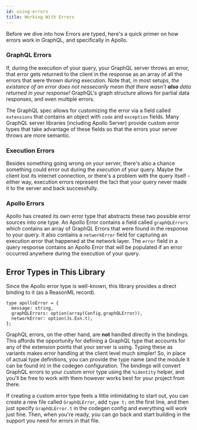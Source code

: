 ```yaml
---
id: using-errors
title: Working With Errors
---
```


Before we dive into how Errors are typed, here's a quick primer on how errors work in GraphQL, and specifically in Apollo.

### GraphQL Errors

If, during the execution of your query, your GraphQL server throws an error, that error gets returned to the client in the response as an array of all the errors that were thrown during execution. Note that, in most setups, _the existance of an error does not nessecarily mean that there wasn't **also** data returned in your response!_ GraphQL's graph structure allows for partial data responses, and even multiple errors.

The GraphQL spec allows for customizing the error via a field called `extensions` that contains an object with `code` and `exception` fields. Many GraphQL server libraries (including Apollo Server) provide custom error types that take advantage of these fields so that the errors your server throws are more semantic.

### Execution Errors

Besides something going wrong on your server, there's also a chance something could error out during the _execution_ of your query. Maybe the client lost its internet connection, or there's a problem with the query itself - either way, execution errors represent the fact that your query never made it to the server and back successfully.

### Apollo Errors

Apollo has created its own error type that abstracts these two possible error sources into one type. An Apollo Error contains a field called `graphQLErrors` which contains an array of GraphQL Errors that were found in the response to your query. It also contains a `networkError` field for capturing an execution error that happened at the network layer. The `error` field in a query response contains an Apollo Error that will be populated if an error occurred anywhere during the execution of your query.

## Error Types in This Library

Since the Apollo error type is well-known, this library provides a direct binding to it (as a ReasonML record).

```reason
type apolloError = {
  message: string,
  graphQLErrors: option(array(Config.graphQLError)),
  networkError: option(Js.Exn.t),
};
```

GraphQL errors, on the other hand, are **not** handled directly in the bindings. This affords the opportunity for defining a GraphQL type that accounts for any of the extension points that your server is using. Typing these as variants makes error handling at the client level much simpler! So, in place of actual type definitions, you can provide the type name (and the module it can be found in) in the codegen configuration. The bindings will convert GraphQL errors to your custom error type using the `%identity` helper, and you'll be free to work with them however works best for your project from there.

If creating a custom error type feels a little intimidating to start out, you can create a new file called `GraphQLError`, add `type t;` on the first line, and then just specify `GraphQLError.t` in the codegen config and everything will work just fine. Then, when you're ready, you can go back and start building in the support you need for errors in that file.
